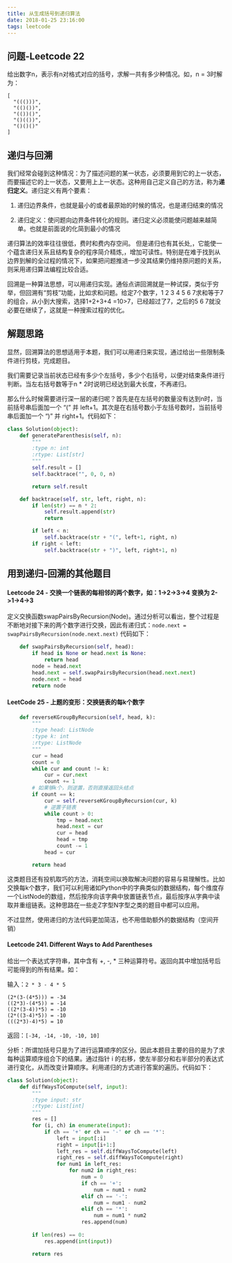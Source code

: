 ```yaml
---
title: 从生成括号到递归算法
date: 2018-01-25 23:16:00
tags: leetcode
---
```


## 问题-Leetcode 22

给出数字n，表示有n对格式对应的括号，求解一共有多少种情况。如，n = 3时解为：

```
[
  "((()))",
  "(()())",
  "(())()",
  "()(())",
  "()()()"
]
```

## 递归与回溯

我们经常会碰到这种情况：为了描述问题的某一状态，必须要用到它的上一状态，而要描述它的上一状态，又要用上上一状态。这种用自己定义自己的方法，称为**递归定义**。递归定义有两个要素：

1. 递归边界条件，也就是最小的或者最原始的时候的情况，也是递归结束的情况

2. 递归定义：使问题向边界条件转化的规则。递归定义必须能使问题越来越简单。也就是前面说的化简到最小的情况

递归算法的效率往往很低，费时和费内存空间。 但是递归也有其长处,，它能使一个蕴含递归关系且结构复杂的程序简介精炼,，增加可读性。特别是在难于找到从边界到解的全过程的情况下，如果把问题推进一步没其结果仍维持原问题的关系，则采用递归算法编程比较合适。

回溯是一种算法思想，可以用递归实现。通俗点讲回溯就是一种试探，类似于穷举，但回溯有“剪枝”功能，比如求和问题。给定7个数字，1 2 3 4 5 6 7求和等于7的组合，从小到大搜索，选择1+2+3+4 =10>7，已经超过了7，之后的5 6 7就没必要在继续了，这就是一种搜索过程的优化。

## 解题思路

显然，回溯算法的思想适用于本题，我们可以用递归来实现，通过给出一些限制条件进行剪枝，完成题目。

我们需要记录当前状态已经有多少个左括号，多少个右括号，以便对结束条件进行判断。当左右括号数等于n * 2时说明已经达到最大长度，不再递归。

那么什么时候需要进行深一层的递归呢？首先是在左括号的数量没有达到n时，当前括号串后面加一个 “(” 并 left+1。其次是在右括号数小于左括号数时，当前括号串后面加一个 “)” 并 right+1。代码如下：

```python
class Solution(object):
    def generateParenthesis(self, n):
        """
        :type n: int
        :rtype: List[str]
        """
        self.result = []
        self.backtrace("", 0, 0, n)

        return self.result

    def backtrace(self, str, left, right, n):
        if len(str) == n * 2:
            self.result.append(str)
            return

        if left < n:
            self.backtrace(str + "(", left+1, right, n)
        if right < left:
            self.backtrace(str + ")", left, right+1, n)
```

## 用到递归-回溯的其他题目

#### Leetcode 24 - 交换一个链表的每相邻的两个数字，如：1->2->3->4 变换为 2->1->4->3

​	定义交换函数swapPairsByRecursion(Node)。通过分析可以看出，整个过程是不断地对接下来的两个数字进行交换，因此有递归式：`node.next = swapPairsByRecursion(node.next.next)` 代码如下：

```python
    def swapPairsByRecursion(self, head):
        if head is None or head.next is None:
            return head
        node = head.next
        head.next = self.swapPairsByRecursion(head.next.next)
        node.next = head
        return node
```

#### LeetCode 25 - 上题的变形：交换链表的每k个数字

```python
    def reverseKGroupByRecursion(self, head, k):
        """
        :type head: ListNode
        :type k: int
        :rtype: ListNode
        """
        cur = head
        count = 0
        while cur and count != k:
            cur = cur.next
            count += 1
        # 如果够k个，则逆置，否则直接返回头结点
        if count == k:
            cur = self.reverseKGroupByRecursion(cur, k)
            # 逆置子链表
            while count > 0:
                tmp = head.next
                head.next = cur
                cur = head
                head = tmp
                count -= 1
            head = cur

        return head
```

这类题目还有投机取巧的方法，消耗空间以换取解决问题的容易与易理解性。比如交换每k个数字，我们可以利用诸如Python中的字典类似的数据结构，每个维度存一个ListNode的数组，然后按序向该字典中放置链表节点，最后按序从字典中读取并重组链表。这种思路在一些走Z字型N字型之类的题目中都可以应用。

不过显然，使用递归的方法代码更加简洁，也不用借助额外的数据结构（空间开销）

#### Leetcode 241. Different Ways to Add Parentheses

给出一个表达式字符串，其中含有 +, -, * 三种运算符号。返回向其中增加括号后可能得到的所有结果。如：

输入：`2 * 3 - 4 * 5`

```
(2*(3-(4*5))) = -34
((2*3)-(4*5)) = -14
((2*(3-4))*5) = -10
(2*((3-4)*5)) = -10
(((2*3)-4)*5) = 10
```

返回：`[-34, -14, -10, -10, 10]`

分析：所谓加括号只是为了进行运算顺序的区分。因此本题目主要的目的是为了求每种运算顺序组合下的结果。通过指针 i 的右移，使左半部分和右半部分的表达式进行变化，从而改变计算顺序。利用递归的方式进行答案的遍历。代码如下：

```python
class Solution(object):
    def diffWaysToCompute(self, input):
        """
        :type input: str
        :rtype: List[int]
        """
        res = []
        for (i, ch) in enumerate(input):
            if ch == '+' or ch == '-' or ch == '*':
                left = input[:i]
                right = input[i+1:]
                left_res = self.diffWaysToCompute(left)
                right_res = self.diffWaysToCompute(right)
                for num1 in left_res:
                    for num2 in right_res:
                        num = 0
                        if ch == '+':
                            num = num1 + num2
                        elif ch == '-':
                            num = num1 - num2
                        elif ch == '*':
                            num = num1 * num2
                        res.append(num)
        
        if len(res) == 0:
            res.append(int(input))

        return res
```



